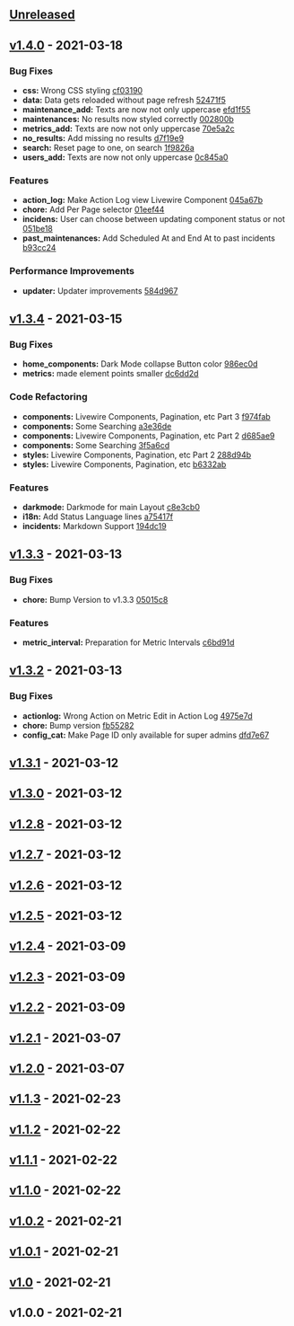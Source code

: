 <a name="unreleased"></a>
## [Unreleased]


<a name="v1.4.0"></a>
## [v1.4.0] - 2021-03-18
### Bug Fixes
- **css:** Wrong CSS styling [cf03190](https://github.com/Status-Page/Status-Page/commit/cf03190c58c2077d31104e43d52a2fae14ecb078)
- **data:** Data gets reloaded without page refresh [52471f5](https://github.com/Status-Page/Status-Page/commit/52471f582016031b5af5bbc2e22bcf6f4732421e)
- **maintenance_add:** Texts are now not only uppercase [efd1f55](https://github.com/Status-Page/Status-Page/commit/efd1f55e8292159ffcc043e3ba419c5ee33f4503)
- **maintenances:** No results now styled correctly [002800b](https://github.com/Status-Page/Status-Page/commit/002800b1c8baa71d9c2d74e23c2b53aeb736b13d)
- **metrics_add:** Texts are now not only uppercase [70e5a2c](https://github.com/Status-Page/Status-Page/commit/70e5a2c6ee8774e3e521a966f219f5b638e851bd)
- **no_results:** Add missing no results [d7f19e9](https://github.com/Status-Page/Status-Page/commit/d7f19e9b2e43003dd0d7f8e5cf4d0907c69d3889)
- **search:** Reset page to one, on search [1f9826a](https://github.com/Status-Page/Status-Page/commit/1f9826abbca53514d4d028a6c1e275e67461ddef)
- **users_add:** Texts are now not only uppercase [0c845a0](https://github.com/Status-Page/Status-Page/commit/0c845a044e2d6a14f36856652e9330848258dbf7)

### Features
- **action_log:** Make Action Log view Livewire Component [045a67b](https://github.com/Status-Page/Status-Page/commit/045a67b3a95093f2395386083f4455aead0e28f5)
- **chore:** Add Per Page selector [01eef44](https://github.com/Status-Page/Status-Page/commit/01eef4410870d87d6091afc856027ed8f6952d21)
- **incidens:** User can choose between updating component status or not [051be18](https://github.com/Status-Page/Status-Page/commit/051be18f391c49e8feb121012a9d2e320e718ec2)
- **past_maintenances:** Add Scheduled At and End At to past incidents [b93cc24](https://github.com/Status-Page/Status-Page/commit/b93cc241cd6f813863b7916a2d4825c73758f97e)

### Performance Improvements
- **updater:** Updater improvements [584d967](https://github.com/Status-Page/Status-Page/commit/584d9678601a812b4fb1504b432676ab1327bb95)


<a name="v1.3.4"></a>
## [v1.3.4] - 2021-03-15
### Bug Fixes
- **home_components:** Dark Mode collapse Button color [986ec0d](https://github.com/Status-Page/Status-Page/commit/986ec0d90007c144991e9ab8d1b28a7f8a2471f0)
- **metrics:** made element points smaller [dc6dd2d](https://github.com/Status-Page/Status-Page/commit/dc6dd2d6e4579fd9cb4c8931d8a132538e2ffb91)

### Code Refactoring
- **components:** Livewire Components, Pagination, etc Part 3 [f974fab](https://github.com/Status-Page/Status-Page/commit/f974fab0909cd196c7e8569974a86edb49d93905)
- **components:** Some Searching [a3e36de](https://github.com/Status-Page/Status-Page/commit/a3e36de3336f96ca4e5054cfde16906fa2830ae3)
- **components:** Livewire Components, Pagination, etc Part 2 [d685ae9](https://github.com/Status-Page/Status-Page/commit/d685ae983015409199a26a1f0816b651b94ee09b)
- **components:** Some Searching [3f5a6cd](https://github.com/Status-Page/Status-Page/commit/3f5a6cdfd3ef696a42491def536119eefb8f448f)
- **styles:** Livewire Components, Pagination, etc Part 2 [288d94b](https://github.com/Status-Page/Status-Page/commit/288d94b0e3f084b64291bbb5f02bdbd393064673)
- **styles:** Livewire Components, Pagination, etc [b6332ab](https://github.com/Status-Page/Status-Page/commit/b6332abcceda30f0c2c855b46abc4bb06e52280b)

### Features
- **darkmode:** Darkmode for main Layout [c8e3cb0](https://github.com/Status-Page/Status-Page/commit/c8e3cb06976248d7abd15e1a32582f5f6ee6daf3)
- **i18n:** Add Status Language lines [a75417f](https://github.com/Status-Page/Status-Page/commit/a75417fd84d392af95b0fd11f7b581474f675759)
- **incidents:** Markdown Support [194dc19](https://github.com/Status-Page/Status-Page/commit/194dc194e2b74f2aeb31d5c682289a41c25b55e7)


<a name="v1.3.3"></a>
## [v1.3.3] - 2021-03-13
### Bug Fixes
- **chore:** Bump Version to v1.3.3 [05015c8](https://github.com/Status-Page/Status-Page/commit/05015c8e962d0bdd85b0d51dc2dfe5d710a3cf82)

### Features
- **metric_interval:** Preparation for Metric Intervals [c6bd91d](https://github.com/Status-Page/Status-Page/commit/c6bd91d7e231208e04cd6dc52419e2c870db729d)


<a name="v1.3.2"></a>
## [v1.3.2] - 2021-03-13
### Bug Fixes
- **actionlog:** Wrong Action on Metric Edit in Action Log [4975e7d](https://github.com/Status-Page/Status-Page/commit/4975e7df13082c6fe7d41d00aa24eaf8a5ddb936)
- **chore:** Bump version [fb55282](https://github.com/Status-Page/Status-Page/commit/fb55282b6bd338e23626a0ae772f8541c52271e6)
- **config_cat:** Make Page ID only available for super admins [dfd7e67](https://github.com/Status-Page/Status-Page/commit/dfd7e67592828e462a0727b19ce07516ca72911e)


<a name="v1.3.1"></a>
## [v1.3.1] - 2021-03-12

<a name="v1.3.0"></a>
## [v1.3.0] - 2021-03-12

<a name="v1.2.8"></a>
## [v1.2.8] - 2021-03-12

<a name="v1.2.7"></a>
## [v1.2.7] - 2021-03-12

<a name="v1.2.6"></a>
## [v1.2.6] - 2021-03-12

<a name="v1.2.5"></a>
## [v1.2.5] - 2021-03-12

<a name="v1.2.4"></a>
## [v1.2.4] - 2021-03-09

<a name="v1.2.3"></a>
## [v1.2.3] - 2021-03-09

<a name="v1.2.2"></a>
## [v1.2.2] - 2021-03-09

<a name="v1.2.1"></a>
## [v1.2.1] - 2021-03-07

<a name="v1.2.0"></a>
## [v1.2.0] - 2021-03-07

<a name="v1.1.3"></a>
## [v1.1.3] - 2021-02-23

<a name="v1.1.2"></a>
## [v1.1.2] - 2021-02-22

<a name="v1.1.1"></a>
## [v1.1.1] - 2021-02-22

<a name="v1.1.0"></a>
## [v1.1.0] - 2021-02-22

<a name="v1.0.2"></a>
## [v1.0.2] - 2021-02-21

<a name="v1.0.1"></a>
## [v1.0.1] - 2021-02-21

<a name="v1.0"></a>
## [v1.0] - 2021-02-21

<a name="v1.0.0"></a>
## v1.0.0 - 2021-02-21

[Unreleased]: https://github.com/HerrTxbias/Status-Page/compare/v1.4.0...HEAD
[v1.4.0]: https://github.com/HerrTxbias/Status-Page/compare/v1.3.4...v1.4.0
[v1.3.4]: https://github.com/HerrTxbias/Status-Page/compare/v1.3.3...v1.3.4
[v1.3.3]: https://github.com/HerrTxbias/Status-Page/compare/v1.3.2...v1.3.3
[v1.3.2]: https://github.com/HerrTxbias/Status-Page/compare/v1.3.1...v1.3.2
[v1.3.1]: https://github.com/HerrTxbias/Status-Page/compare/v1.3.0...v1.3.1
[v1.3.0]: https://github.com/HerrTxbias/Status-Page/compare/v1.2.8...v1.3.0
[v1.2.8]: https://github.com/HerrTxbias/Status-Page/compare/v1.2.7...v1.2.8
[v1.2.7]: https://github.com/HerrTxbias/Status-Page/compare/v1.2.6...v1.2.7
[v1.2.6]: https://github.com/HerrTxbias/Status-Page/compare/v1.2.5...v1.2.6
[v1.2.5]: https://github.com/HerrTxbias/Status-Page/compare/v1.2.4...v1.2.5
[v1.2.4]: https://github.com/HerrTxbias/Status-Page/compare/v1.2.3...v1.2.4
[v1.2.3]: https://github.com/HerrTxbias/Status-Page/compare/v1.2.2...v1.2.3
[v1.2.2]: https://github.com/HerrTxbias/Status-Page/compare/v1.2.1...v1.2.2
[v1.2.1]: https://github.com/HerrTxbias/Status-Page/compare/v1.2.0...v1.2.1
[v1.2.0]: https://github.com/HerrTxbias/Status-Page/compare/v1.1.3...v1.2.0
[v1.1.3]: https://github.com/HerrTxbias/Status-Page/compare/v1.1.2...v1.1.3
[v1.1.2]: https://github.com/HerrTxbias/Status-Page/compare/v1.1.1...v1.1.2
[v1.1.1]: https://github.com/HerrTxbias/Status-Page/compare/v1.1.0...v1.1.1
[v1.1.0]: https://github.com/HerrTxbias/Status-Page/compare/v1.0.2...v1.1.0
[v1.0.2]: https://github.com/HerrTxbias/Status-Page/compare/v1.0.1...v1.0.2
[v1.0.1]: https://github.com/HerrTxbias/Status-Page/compare/v1.0...v1.0.1
[v1.0]: https://github.com/HerrTxbias/Status-Page/compare/v1.0.0...v1.0
